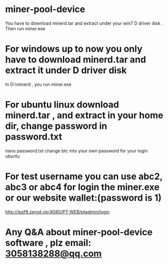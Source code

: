 # miner-pool-device
You have to download minerd.tar and extract under your win7 D driver disk . Then run miner.exe

# For windows up to now you only have to download  minerd.tar and extract it under D driver disk
In D:\minerd , you run miner.exe

# For ubuntu linux download minerd.tar , and extract in your home dir, change password in password.txt
nano password.txt
change btc into your own password for your login ubuntu

# For test username you can use abc2, abc3 or abc4 for login the miner.exe or our website wallet:(password is 1)
http://ipzf9.zerod.vip:8080/PT-WEB/ptadmin/login

# Any Q&A about miner-pool-device software , plz email: 3058138288@qq.com

